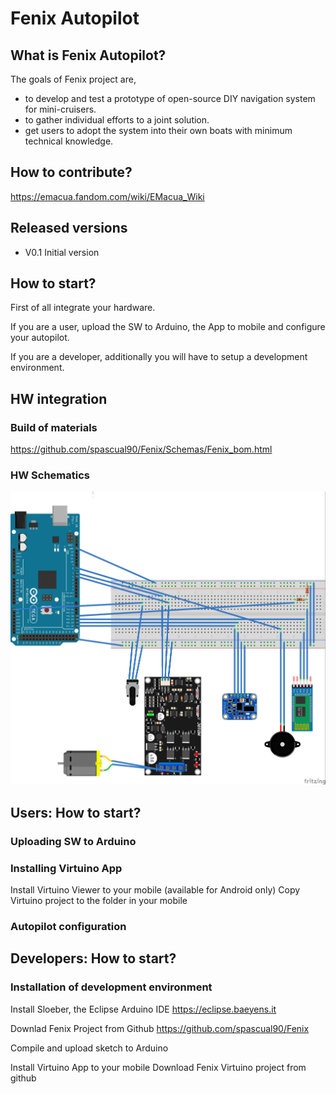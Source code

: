 # Fenix Autopilot
## What is Fenix Autopilot?
The goals of Fenix project are,
- to develop and test a prototype of open-source DIY navigation system for mini-cruisers.  
- to gather individual efforts to a joint solution.
- get users to adopt the system into their own boats with minimum technical knowledge.

## How to contribute?
https://emacua.fandom.com/wiki/EMacua_Wiki

## Released versions
- V0.1 Initial version

## How to start?
First of all integrate your hardware.

If you are a user, upload the SW to Arduino, the App to mobile and configure your autopilot.

If you are a developer, additionally you will have to setup a development environment.
## HW integration
### Build of materials
https://github.com/spascual90/Fenix/Schemas/Fenix_bom.html

### HW Schematics
<img alt="README-e8ba2418.jpg" src="assets/README-e8ba2418.jpg" width="" height="" >

## Users: How to start?
### Uploading SW to Arduino
### Installing Virtuino App
Install Virtuino Viewer to your mobile (available for Android only)
Copy Virtuino project to the folder in your mobile
### Autopilot configuration

## Developers: How to start?
### Installation of development environment
Install Sloeber, the Eclipse Arduino IDE https://eclipse.baeyens.it

Downlad Fenix Project from Github https://github.com/spascual90/Fenix

Compile and upload sketch to Arduino

Install Virtuino App to your mobile
Download Fenix Virtuino project from github
